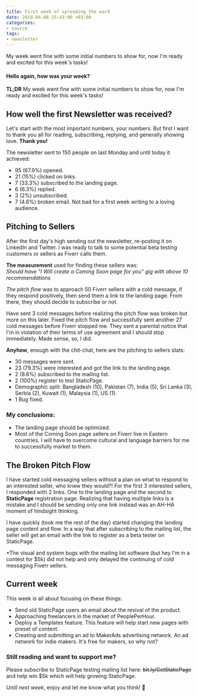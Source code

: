 ```yaml
---
title: First week of spreading the word
date: 2019-04-08 15:43:00 +03:00
categories:
- source
tags:
- newsletter
---
```


My week went fine with some initial numbers to show for, now I'm ready and excited for this week's tasks!

<!-- more -->

#### Hello again, how was your week?

**TL;DR** My week went fine with some initial numbers to show for, now I'm ready and excited for this week's tasks!

## How well the first Newsletter was received?
Let's start with the most important numbers, your numbers. But first I want to thank you all for reading, subscribing, replying, and generally showing love. **Thank you!**

The newsletter sent to 150 people on last Monday and until today it achieved:

- 95 (67.9%) opened.
- 21 (15%) clicked on links.
- 7 (33.3%) subscribed to the landing page.
- 6 (6.3%) replied.
- 3 (2%) unsubscribed.
- 7 (4.6%) broken email.
Not bad for a first week writing to a loving audience.

## Pitching to Sellers
After the first day's high sending out the newsletter, re-posting it on LinkedIn and Twitter. I was ready to talk to some potential beta testing customers or sellers as Fiverr calls them.

**The measurement** used for finding these sellers was:\
*Should have "I Will create a Coming Soon page for you" gig with above 10 recommendations*

*The pitch flow* was to approach 50 Fiverr sellers with a cold message, if they respond positively, then send them a link to the landing page. From there, they should decide to subscribe or not.

Have sent 3 cold messages before realizing the pitch flow was broken but more on this later. Fixed the pitch flow and successfully sent another 27 cold messages before Fiverr stopped me. They sent a parental notice that I'm in violation of their terms of use agreement and I should stop immediately. Made sense, so, I did.

**Anyhow**, enough with the chit-chat, here are the pitching to sellers stats:

- 30 messages were sent.
- 23 (79.3%) were interested and got the link to the landing page.
- 2 (8.6%) subscribed to the mailing list.
- 2 (100%) register to test StaticPage.
- Demographic split: Bangladesh (10), Pakistan (7), India (5), Sri Lanka (3), Serbia (2), Kuwait (1), Malaysia (1), US (1).
- 1 Bug fixed.

### My conclusions:
- The landing page should be optimized.
- Most of the Coming Soon page sellers on Fiverr live in Eastern countries. I will have to overcome cultural and language barriers for me to successfully market to them.

## The Broken Pitch Flow
I have started cold messaging sellers without a plan on what to respond to an interested seller, who knew they would?! For the first 3 interested sellers, I responded with 2 links. One to the landing page and the second to **StaticPage** registration page. Realizing that having multiple links is a mistake and I should be sending only one link instead was an AH-HA moment of hindsight thinking.

I have quickly (took me the rest of the day) started changing the landing page content and flow. In a way that after subscribing to the mailing list, the seller will get an email with the link to register as a beta tester on StaticPage.

*The visual and system bugs with the mailing list software (but hey I'm in a contest for $5k) did not help and only delayed the continuing of cold messaging Fiverr sellers.

## Current week
This week is all about focusing on these things:

- Send old StaticPage users an email about the revival of the product.
- Approaching freelancers in the market of PeoplePerHour.
- Deploy a Templates feature. This feature will help start new pages with preset of content.
- Creating and submitting an ad to MakerAds advertising network. An ad network for indie makers. It's free for makers, so why not?

### Still reading and want to support me?
Please subscribe to StaticPage testing mailing list here: ~~bit.ly/GetStaticPage~~ and help win $5k which will help growing StaticPage.

*Until next week*, enjoy and let me know what you think! 🙌
